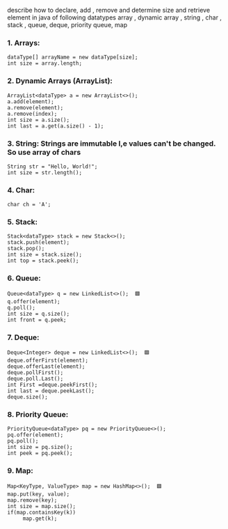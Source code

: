 describe how to declare, add , remove and determine size and retrieve element in  java  of following datatypes array , dynamic array , string , char , stack , queue, deque, priority queue, map
  
### 1. Arrays:
```
dataType[] arrayName = new dataType[size];
int size = array.length;
```

### 2. Dynamic Arrays (ArrayList):
```
ArrayList<dataType> a = new ArrayList<>();
a.add(element);
a.remove(element);
a.remove(index);
int size = a.size();
int last = a.get(a.size() - 1);
```

### 3. String: Strings are immutable I,e values can't be changed. So use array of chars
```
String str = "Hello, World!";
int size = str.length();
```

### 4. Char:
```
char ch = 'A';
```

### 5. Stack:
```
Stack<dataType> stack = new Stack<>();
stack.push(element);
stack.pop();
int size = stack.size();
int top = stack.peek();
```

### 6. Queue:
```
Queue<dataType> q = new LinkedList<>();  🟩
q.offer(element);
q.poll();
int size = q.size();
int front = q.peek;
```

### 7. Deque:
```
Deque<Integer> deque = new LinkedList<>();  🟩
deque.offerFirst(element);
deque.offerLast(element);
deque.pollFirst();
deque.poll.Last();
int First =deque.peekFirst();
int last = deque.peekLast();
deque.size();
```

### 8. Priority Queue:
```
PriorityQueue<dataType> pq = new PriorityQueue<>();
pq.offer(element);
pq.poll();
int size = pq.size();
int peek = pq.peek();
```

### 9. Map:
```
Map<KeyType, ValueType> map = new HashMap<>();  🟩
map.put(key, value);
map.remove(key);
int size = map.size();
if(map.containsKey(k))
     map.get(k);

```
